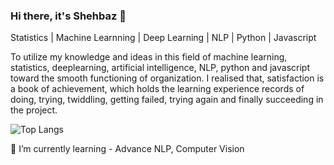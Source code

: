 ### Hi there, it's Shehbaz 👋

Statistics | Machine Learnning | Deep Learning | NLP | Python | Javascript

To utilize my knowledge and ideas in this field of machine learning, statistics, deeplearning, artificial intelligence, NLP, python and javascript toward the smooth functioning of organization. I realised that, satisfaction is a book of achievement, which holds the learning experience records of doing, trying, twiddling, getting failed, trying again and finally succeeding in the project.

![Top Langs](https://github-readme-stats.vercel.app/api/top-langs/?username=patelshehbaz&hide_progress=true)

🌱 I’m currently learning - Advance NLP, Computer Vision 




<!--
**patelshehbaz/patelshehbaz** is a ✨ _special_ ✨ repository because its `README.md` (this file) appears on your GitHub profile.

Here are some ideas to get you started:

- 🔭 I’m currently working on ...
- 🌱 I’m currently learning ...
- 👯 I’m looking to collaborate on ...
- 🤔 I’m looking for help with ...
- 💬 Ask me about ...
- 📫 How to reach me: ...
- 😄 Pronouns: ...
- ⚡ Fun fact: ...
-->
